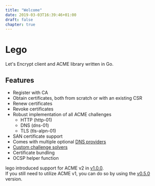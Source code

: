 ```yaml
---
title: "Welcome"
date: 2019-03-03T16:39:46+01:00
draft: false
chapter: true
---
```


# Lego

Let's Encrypt client and ACME library written in Go.

## Features

- Register with CA
- Obtain certificates, both from scratch or with an existing CSR
- Renew certificates
- Revoke certificates
- Robust implementation of all ACME challenges
  - HTTP (http-01)
  - DNS (dns-01)
  - TLS (tls-alpn-01)
- SAN certificate support
- Comes with multiple optional [DNS providers](dns)
- [Custom challenge solvers](usage/library/writing-a-challenge-solver/)
- Certificate bundling
- OCSP helper function


lego introduced support for ACME v2 in [v1.0.0](https://github.com/luckygo666/lego/releases/tag/v1.0.0).  
If you still need to utilize ACME v1, you can do so by using the [v0.5.0](https://github.com/luckygo666/lego/releases/tag/v0.5.0) version.

